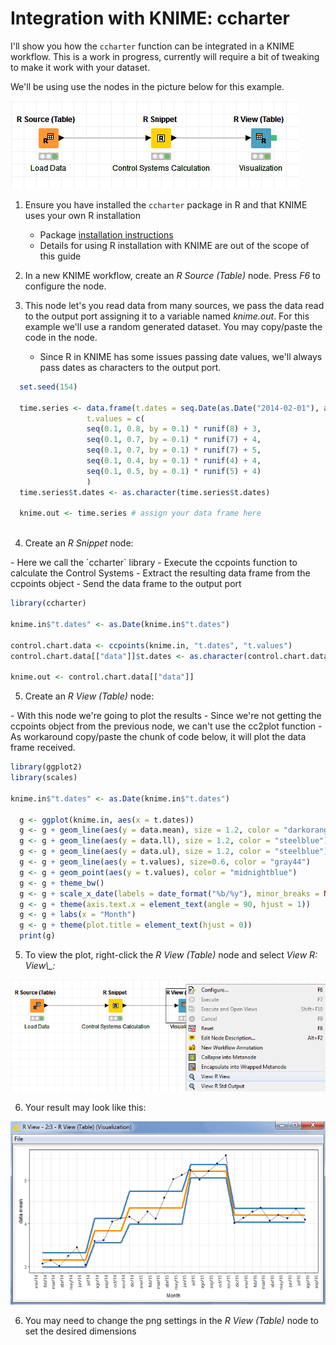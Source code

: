 
Integration with KNIME: ccharter
================================

I'll show you how the `ccharter` function can be integrated in a KNIME workflow. This is a work in progress, currently will require a bit of tweaking to make it work with your dataset.

We'll be using use the nodes in the picture below for this example.

![knime flow](plots/knime_workflow.PNG)

1.  Ensure you have installed the `ccharter` package in R and that KNIME uses your own R installation
    -   Package [installation instructions](https://github.com/jbaxx/ccharter)
    -   Details for using R installation with KNIME are out of the scope of this guide

2.  In a new KNIME workflow, create an *R Source (Table)* node. Press *F6* to configure the node.
3.  This node let's you read data from many sources, we pass the data read to the output port assigning it to a variable named *knime.out*. For this example we'll use a random generated dataset. You may copy/paste the code in the node.
    -   Since R in KNIME has some issues passing date values, we'll always pass dates as characters to the output port.

``` r
  set.seed(154)
  
  time.series <- data.frame(t.dates = seq.Date(as.Date("2014-02-01"), as.Date("2016-08-01"), "month"),
                 t.values = c(
                 seq(0.1, 0.8, by = 0.1) * runif(8) + 3,
                 seq(0.1, 0.7, by = 0.1) * runif(7) + 4,
                 seq(0.1, 0.7, by = 0.1) * runif(7) + 5,
                 seq(0.1, 0.4, by = 0.1) * runif(4) + 4,
                 seq(0.1, 0.5, by = 0.1) * runif(5) + 4)
                 )
  time.series$t.dates <- as.character(time.series$t.dates)
  
  knime.out <- time.series # assign your data frame here
  
```

<ol start="4">
<li>
Create an <i>R Snippet</i> node:
</li>
</ol>
-   Here we call the `ccharter` library
-   Execute the ccpoints function to calculate the Control Systems
-   Extract the resulting data frame from the ccpoints object
-   Send the data frame to the output port

``` r
library(ccharter)

knime.in$"t.dates" <- as.Date(knime.in$"t.dates")

control.chart.data <- ccpoints(knime.in, "t.dates", "t.values")
control.chart.data[["data"]]$t.dates <- as.character(control.chart.data[["data"]]$t.dates)

knime.out <- control.chart.data[["data"]]
```

<ol start="5">
<li>
Create an <i>R View (Table)</i> node:
</li>
</ol>
-   With this node we're going to plot the results
-   Since we're not getting the ccpoints object from the previous node, we can't use the cc2plot function
-   As workaround copy/paste the chunk of code below, it will plot the data frame received.

``` r
library(ggplot2)
library(scales)

knime.in$"t.dates" <- as.Date(knime.in$"t.dates")

  g <- ggplot(knime.in, aes(x = t.dates))
  g <- g + geom_line(aes(y = data.mean), size = 1.2, color = "darkorange")
  g <- g + geom_line(aes(y = data.ll), size = 1.2, color = "steelblue")
  g <- g + geom_line(aes(y = data.ul), size = 1.2, color = "steelblue")
  g <- g + geom_line(aes(y = t.values), size=0.6, color = "gray44")
  g <- g + geom_point(aes(y = t.values), color = "midnightblue")
  g <- g + theme_bw()
  g <- g + scale_x_date(labels = date_format("%b/%y"), minor_breaks = NULL, breaks = date_breaks("month"))
  g <- g + theme(axis.text.x = element_text(angle = 90, hjust = 1))
  g <- g + labs(x = "Month")
  g <- g + theme(plot.title = element_text(hjust = 0))
  print(g)
```

<ol start="5">
<li>
To view the plot, right-click the <i>R View (Table)</i> node and select <i>View R: View\_:</i>
</li>
</ol>  
  
![knime flow](plots/knime_workflow_view.PNG)

<ol start="6">
<li>
Your result may look like this:
</li>
</ol>
  
![knime flow](plots/knime_workflow_view_plot.PNG)

<ol start="6">
<li>
You may need to change the png settings in the <i>R View (Table)</i> node to set the desired dimensions
</li>
</ol>
